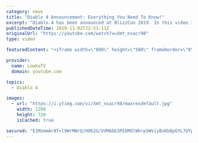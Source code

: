 ```yaml
---
category: news
title: "Diablo 4 Announcement: Everything You Need To Know!"
excerpt: "Diablo 4 has been announced at BlizzCon 2019. In this video I go over everything you need to know about this upcoming Blizzard Entertainment game."
publishedDateTime: 2019-11-02T22:51:11Z
originalUrl: "https://youtube.com/watch?v=Xmt_nsacr98"
type: video

featuredContent: "<iframe width=\"800\" height=\"500\" frameborder=\"0\" src=\"https://www.youtube.com/embed/Xmt_nsacr98\" allow=\"accelerometer; autoplay; encrypted-media; gyroscope; picture-in-picture\" allowfullscreen></iframe>"

provider:
  name: LowkoTV
  domain: youtube.com

topics:
  - Diablo 4

images:
  - url: "https://i.ytimg.com/vi/Xmt_nsacr98/maxresdefault.jpg"
    width: 1280
    height: 720
    isCached: true

secured: "E1MsmmAr8T+l9WrMWrQ/HO62G/VVMAbb3PEbMOlWhrpSWViyBvKb8pGYL7OYpeE2mrVdPRu8XFCZvDhPHzN4+cQODX990oIW+10Msj1PqbD0tNXLy8KkF7RVEZa5gyMETX7/FIWZRb4kbVz/v/pgwNIZBjjrQcgNoklSvHrT4AIYns9F5cB2oCyYLWKqv1z6OHGzR2Nf8Bg2OtU02KKFEkBzcuyMhl7DcSybz/j/PxeyUAqQs1ciQgFPjulNlW20A0ecQSuhUlNYXbgMAP4orQdilPleU2I/1UNcqpTUf0/hwQVGom6Duf84AL09J/YAijqRHhVOTrdgwzroPq90NUfsgjV7SZ5haNTakIPYT0TNHpNhI44eXkuh+GFAzvO3zR4nj3DiyW0tW2oZ5NW/t6M8rrtSdqZeB7HJDbshGW8cCDrxeXGkekN+5Yp1LFEY;1327Crr+Z87RRR7cr5Lkag=="
---
```


